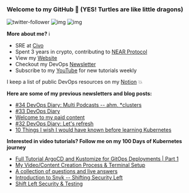 ### Welcome to my GitHub :turtle: (YES! Turtles are like little dragons)

![twitter-follower](https://img.shields.io/twitter/follow/urlichsanais?style=social) ![img](https://img.shields.io/youtube/channel/subscribers/UCb4mfRT5UWpjoUQRcIE2qOQ?label=YouTube%20Subscribers&style=social) ![img](https://img.shields.io/youtube/channel/views/UCb4mfRT5UWpjoUQRcIE2qOQ?label=Total%20views%20on%20my%20YouTube%20Channel&style=social) 

**More about me?** :information_source:
* SRE at [Civo](https://www.civo.com/)
* Spent 3 years in crypto, contributing to [NEAR Protocol](https://github.com/near)
* View my [Website](https://anaisurl.com/)
* Checkout my DevOps [Newsletter](https://anaisurl.com/tag/devops)
* Subscribe to my [YouTube](https://www.youtube.com/c/AnaisUrlichs) for new tutorials weekly

I keep a list of public DevOps resources on my [Notion](https://devops.anaisurl.com/) :boom:

**Here are some of my previous newsletters and blog posts:**
<!-- BLOG-POST-LIST:START -->
- [#34 DevOps Diary: Multi Podcasts -- ahm, *clusters](https://anaisurl.com/34-devops-diary/)
- [#33 DevOps Diary](https://anaisurl.com/33-devops-diary/)
- [Welcome to my paid content](https://anaisurl.com/welcome-to-my-blog/)
- [#32 DevOps Diary: Let's refresh](https://anaisurl.com/32-devops-diary-lets-refresh/)
- [10 Things I wish I would have known before learning Kubernetes](https://anaisurl.com/10-things-i-wish-i-would-have-known-before-learning-kubernetes/)
<!-- BLOG-POST-LIST:END -->

**Interested in video tutorials? Follow me on my 100 Days of Kubernetes journey**
<!-- YOUTUBE-LIST:START -->
- [Full Tutorial ArgoCD and Kustomize for GitOps Deployments | Part 1](https://www.youtube.com/watch?v=571cbVNahpE)
- [My Video/Content Creation Process & Terminal Setup](https://www.youtube.com/watch?v=slvQGMXau90)
- [A collection of questions and live answers](https://www.youtube.com/watch?v=ub1MAIusPwM)
- [Introduction to Snyk -- Shifting Security Left](https://www.youtube.com/watch?v=SW-wy9LrCn8)
- [Shift Left Security & Testing](https://www.youtube.com/watch?v=Daqsffik2Rk)
<!-- YOUTUBE-LIST:END -->
